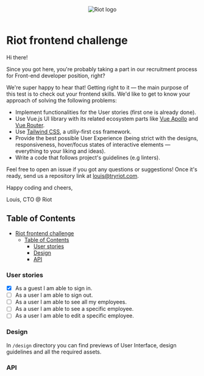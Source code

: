 <p align="center">
  <img alt="Riot logo" src="https://tryriot.com/wp-content/themes/riot-2020-production/images/logo-purple.svg" />
  <br>
  <br>
</p>

# Riot frontend challenge

Hi there!

Since you got here, you're probably taking a part in our recruitment process for Front-end developer position, right?

We're super happy to hear that! Getting right to it — the main purpose of this test is to check out your frontend skills. We'd like to get to know your approach of solving the following problems:

- Implement functionalities for the User stories (first one is already done).
- Use Vue.js UI library with its related ecosystem parts like [Vue Apollo](https://apollo.vuejs.org/) and [Vue Router](https://router.vuejs.org/).
- Use [Tailwind CSS](https://tailwindcss.com/), a utiliy-first css framework.
- Provide the best possible User Experience (being strict with the designs, responsiveness, hover/focus states of interactive elements — everything to your liking and ideas).
- Write a code that follows project's guidelines (e.g linters).

Feel free to open an issue if you got any questions or suggestions! Once it's ready, send us a repository link at louis@tryriot.com.

Happy coding and cheers,

Louis, CTO @ Riot

## Table of Contents

- [Riot frontend challenge](#riot-frontend-challenge)
  - [Table of Contents](#table-of-contents)
    - [User stories](#user-stories)
    - [Design](#design)
    - [API](#api)

### User stories

- [x] As a guest I am able to sign in.
- [ ] As a user I am able to sign out.
- [ ] As a user I am able to see all my employees.
- [ ] As a user I am able to see a specific employee.
- [ ] As a user I am able to edit a specific employee.

### Design

In `/design` directory you can find previews of User Interface, design guidelines and all the required assets.

### API
